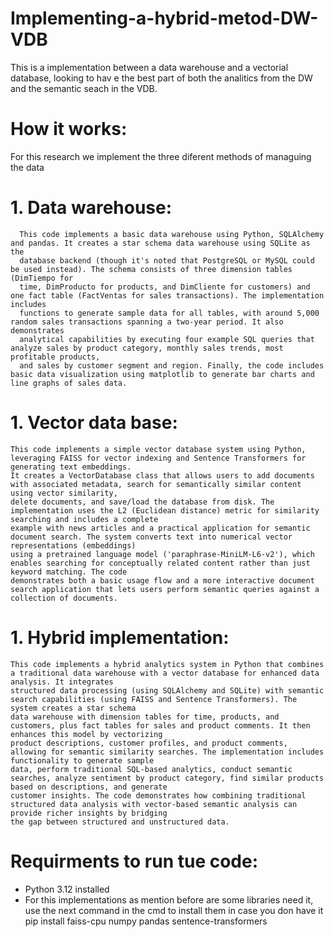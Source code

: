 # Implementing-a-hybrid-metod-DW-VDB
This is a implementation between a data warehouse and a vectorial database, looking to hav e the best part of both the analitics from the DW and the semantic seach in the VDB.                                         
# How it works:                                                
For this research we implement the three diferent methods of managuing the data                    
# 1. Data warehouse:
      This code implements a basic data warehouse using Python, SQLAlchemy and pandas. It creates a star schema data warehouse using SQLite as the 
      database backend (though it's noted that PostgreSQL or MySQL could be used instead). The schema consists of three dimension tables (DimTiempo for 
      time, DimProducto for products, and DimCliente for customers) and one fact table (FactVentas for sales transactions). The implementation includes
      functions to generate sample data for all tables, with around 5,000 random sales transactions spanning a two-year period. It also demonstrates
      analytical capabilities by executing four example SQL queries that analyze sales by product category, monthly sales trends, most profitable products,
      and sales by customer segment and region. Finally, the code includes basic data visualization using matplotlib to generate bar charts and line graphs of sales data.
# 1. Vector data base:
    This code implements a simple vector database system using Python, leveraging FAISS for vector indexing and Sentence Transformers for generating text embeddings.
    It creates a VectorDatabase class that allows users to add documents with associated metadata, search for semantically similar content using vector similarity, 
    delete documents, and save/load the database from disk. The implementation uses the L2 (Euclidean distance) metric for similarity searching and includes a complete 
    example with news articles and a practical application for semantic document search. The system converts text into numerical vector representations (embeddings) 
    using a pretrained language model ('paraphrase-MiniLM-L6-v2'), which enables searching for conceptually related content rather than just keyword matching. The code 
    demonstrates both a basic usage flow and a more interactive document search application that lets users perform semantic queries against a collection of documents.
# 1. Hybrid implementation:
    This code implements a hybrid analytics system in Python that combines a traditional data warehouse with a vector database for enhanced data analysis. It integrates 
    structured data processing (using SQLAlchemy and SQLite) with semantic search capabilities (using FAISS and Sentence Transformers). The system creates a star schema 
    data warehouse with dimension tables for time, products, and customers, plus fact tables for sales and product comments. It then enhances this model by vectorizing 
    product descriptions, customer profiles, and product comments, allowing for semantic similarity searches. The implementation includes functionality to generate sample 
    data, perform traditional SQL-based analytics, conduct semantic searches, analyze sentiment by product category, find similar products based on descriptions, and generate
    customer insights. The code demonstrates how combining traditional structured data analysis with vector-based semantic analysis can provide richer insights by bridging 
    the gap between structured and unstructured data.

# Requirments to run tue code:
 - Python 3.12 installed 
 - For this implementations as mention before are some libraries need it, use the next command in the cmd to install them in case you don have it 
                pip install faiss-cpu numpy pandas sentence-transformers
    
     
